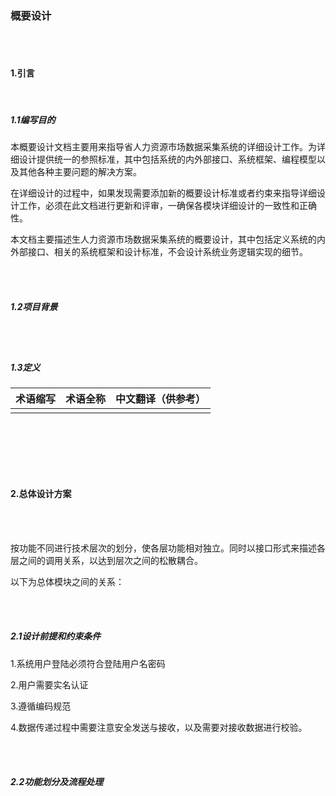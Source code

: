 

### 概要设计

<br><br>

#### 1.引言

<br>

##### 1.1编写目的

本概要设计文档主要用来指导省人力资源市场数据采集系统的详细设计工作。为详细设计提供统一的参照标准，其中包括系统的内外部接口、系统框架、编程模型以及其他各种主要问题的解决方案。

在详细设计的过程中，如果发现需要添加新的概要设计标准或者约束来指导详细设计工作，必须在此文档进行更新和评审，一确保各模块详细设计的一致性和正确性。

本文档主要描述生人力资源市场数据采集系统的概要设计，其中包括定义系统的内外部接口、相关的系统框架和设计标准，不会设计系统业务逻辑实现的细节。

<br><br>

##### 1.2项目背景

<br><br>

##### 1.3定义

| 术语缩写 | 术语全称 | 中文翻译（供参考） |
| -------- | -------- | ------------------ |
|          |          |                    |

<br><br><br>

<br>

#### 2.总体设计方案

<br><br>

按功能不同进行技术层次的划分，使各层功能相对独立。同时以接口形式来描述各层之间的调用关系，以达到层次之间的松散耦合。

以下为总体模块之间的关系：

<br>

<br>

##### 2.1设计前提和约束条件

1.系统用户登陆必须符合登陆用户名密码

2.用户需要实名认证

3.遵循编码规范

4.数据传递过程中需要注意安全发送与接收，以及需要对接收数据进行校验。

<br>

<br>

##### 2.2功能划分及流程处理





